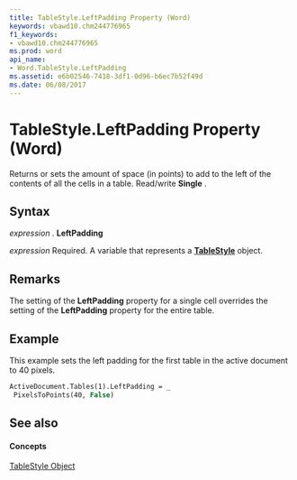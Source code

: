 ```yaml
---
title: TableStyle.LeftPadding Property (Word)
keywords: vbawd10.chm244776965
f1_keywords:
- vbawd10.chm244776965
ms.prod: word
api_name:
- Word.TableStyle.LeftPadding
ms.assetid: e6b02546-7418-3df1-0d96-b6ec7b52f49d
ms.date: 06/08/2017
---
```



# TableStyle.LeftPadding Property (Word)

Returns or sets the amount of space (in points) to add to the left of the contents of all the cells in a table. Read/write **Single** .


## Syntax

 _expression_ . **LeftPadding**

 _expression_ Required. A variable that represents a **[TableStyle](tablestyle-object-word.md)** object.


## Remarks

The setting of the **LeftPadding** property for a single cell overrides the setting of the **LeftPadding** property for the entire table.


## Example

This example sets the left padding for the first table in the active document to 40 pixels.


```vb
ActiveDocument.Tables(1).LeftPadding = _ 
 PixelsToPoints(40, False)
```


## See also


#### Concepts


[TableStyle Object](tablestyle-object-word.md)

